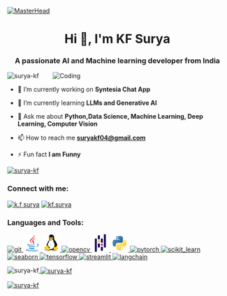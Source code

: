 [![MasterHead](https://firebasestorage.googleapis.com/v0/b/flexi-coding.appspot.com/o/dempgi7-520f8d5f-63d4-4453-8822-dbc149ae27f8.gif?alt=media&token=91c0c7b2-93c3-4029-b011-1a8703c5730d)](https://rishavchanda.io)
<h1 align="center">Hi 👋, I'm KF Surya</h1>
<h3 align="center">A passionate AI and Machine learning developer from India</h3>
<img align="right" alt="Coding" width="400" src="https://cdn.dribbble.com/users/1162077/screenshots/3848914/programmer.gif">
<p align="left"> <img src="https://komarev.com/ghpvc/?username=surya-kf&label=Profile%20views&color=0e75b6&style=flat" alt="surya-kf" /> </p>

- 🔭 I’m currently working on **Syntesia Chat App**

- 🌱 I’m currently learning **LLMs and Generative AI**

- 💬 Ask me about **Python,Data Science, Machine Learning, Deep Learning, Computer Vision**

- 📫 How to reach me **suryakf04@gmail.com**
  
- ⚡ Fun fact **I am Funny**


<p align="left"> <a href="https://github.com/ryo-ma/github-profile-trophy"><img src="https://github-profile-trophy.vercel.app/?username=surya-kf" alt="surya-kf" /></a> </p>



<h3 align="left">Connect with me:</h3>
<p align="left">
<a href="https://www.linkedin.com/in/kf-surya/" target="blank"><img align="center" src="https://raw.githubusercontent.com/rahuldkjain/github-profile-readme-generator/master/src/images/icons/Social/linked-in-alt.svg" alt="k.f surya" height="30" width="40" /></a>
<a href="https://www.kaggle.com/kfsurya" target="blank"><img align="center" src="https://raw.githubusercontent.com/rahuldkjain/github-profile-readme-generator/master/src/images/icons/Social/kaggle.svg" alt="kf.surya" height="30" width="40" /></a>
</p>

<h3 align="left">Languages and Tools:</h3>
<p align="left"> <a href="https://git-scm.com/" target="_blank" rel="noreferrer"> <img src="https://www.vectorlogo.zone/logos/git-scm/git-scm-icon.svg" alt="git" width="40" height="40"/> </a> <a href="https://www.java.com" target="_blank" rel="noreferrer"> <img src="https://raw.githubusercontent.com/devicons/devicon/master/icons/java/java-original.svg" alt="java" width="40" height="40"/> </a> <a href="https://www.linux.org/" target="_blank" rel="noreferrer"> <img src="https://raw.githubusercontent.com/devicons/devicon/master/icons/linux/linux-original.svg" alt="linux" width="40" height="40"/> </a> <a href="https://opencv.org/" target="_blank" rel="noreferrer"> <img src="https://www.vectorlogo.zone/logos/opencv/opencv-icon.svg" alt="opencv" width="40" height="40"/> </a> <a href="https://pandas.pydata.org/" target="_blank" rel="noreferrer"> <img src="https://raw.githubusercontent.com/devicons/devicon/2ae2a900d2f041da66e950e4d48052658d850630/icons/pandas/pandas-original.svg" alt="pandas" width="40" height="40"/> </a> <a href="https://www.python.org" target="_blank" rel="noreferrer"> <img src="https://raw.githubusercontent.com/devicons/devicon/master/icons/python/python-original.svg" alt="python" width="40" height="40"/> </a> <a href="https://pytorch.org/" target="_blank" rel="noreferrer"> <img src="https://www.vectorlogo.zone/logos/pytorch/pytorch-icon.svg" alt="pytorch" width="40" height="40"/> </a> <a href="https://scikit-learn.org/" target="_blank" rel="noreferrer"> <img src="https://upload.wikimedia.org/wikipedia/commons/0/05/Scikit_learn_logo_small.svg" alt="scikit_learn" width="40" height="40"/> </a> <a href="https://seaborn.pydata.org/" target="_blank" rel="noreferrer"> <img src="https://seaborn.pydata.org/_images/logo-mark-lightbg.svg" alt="seaborn" width="40" height="40"/> </a> <a href="https://www.tensorflow.org" target="_blank" rel="noreferrer"> <img src="https://www.vectorlogo.zone/logos/tensorflow/tensorflow-icon.svg" alt="tensorflow" width="40" height="40"/> </a> <a href="https://streamlit.io/" target="_blank" rel="noreferrer"> <img src="https://seeklogo.com/images/S/streamlit-logo-1A3B208AE4-seeklogo.com.png" alt="streamlit" width="40" height="40"/> </a> <a href="https://www.langchain.com/" target="_blank" rel="noreferrer"> <img src="https://avatars.githubusercontent.com/u/126733545?v=4" alt="langchain" width="40" height="40"/> </p>

<p><img align="left" src="https://github-readme-stats.vercel.app/api/top-langs?username=surya-kf&show_icons=true&locale=en&layout=compact&theme=tokyonight" alt="surya-kf" /></p>

<p>&nbsp;<img align="center" src="https://github-readme-stats.vercel.app/api?username=surya-kf&show_icons=true&locale=en&theme=tokyonight" alt="surya-kf" /></p>

<p><img align="center" src="https://streak-stats.demolab.com/?user=surya-kf&&theme=tokyonight" alt="surya-kf" /></p>
